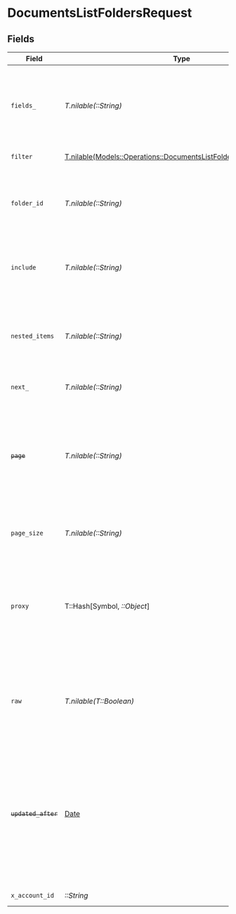 # DocumentsListFoldersRequest


## Fields

| Field                                                                                                                                                                                                                                                                  | Type                                                                                                                                                                                                                                                                   | Required                                                                                                                                                                                                                                                               | Description                                                                                                                                                                                                                                                            | Example                                                                                                                                                                                                                                                                |
| ---------------------------------------------------------------------------------------------------------------------------------------------------------------------------------------------------------------------------------------------------------------------- | ---------------------------------------------------------------------------------------------------------------------------------------------------------------------------------------------------------------------------------------------------------------------- | ---------------------------------------------------------------------------------------------------------------------------------------------------------------------------------------------------------------------------------------------------------------------- | ---------------------------------------------------------------------------------------------------------------------------------------------------------------------------------------------------------------------------------------------------------------------- | ---------------------------------------------------------------------------------------------------------------------------------------------------------------------------------------------------------------------------------------------------------------------- |
| `fields_`                                                                                                                                                                                                                                                              | *T.nilable(::String)*                                                                                                                                                                                                                                                  | :heavy_minus_sign:                                                                                                                                                                                                                                                     | The comma separated list of fields that will be returned in the response (if empty, all fields are returned)                                                                                                                                                           | id,remote_id,name,description,url,size,path,owner_id,remote_owner_id,parent_folder_id,remote_parent_folder_id,drive_id,remote_drive_id,created_at,updated_at,has_content,has_children,is_root,all_parent_folder_ids,remote_all_parent_folder_ids,unified_custom_fields |
| `filter`                                                                                                                                                                                                                                                               | [T.nilable(Models::Operations::DocumentsListFoldersQueryParamFilter)](../../models/operations/documentslistfoldersqueryparamfilter.md)                                                                                                                                 | :heavy_minus_sign:                                                                                                                                                                                                                                                     | Documents Folders Filter                                                                                                                                                                                                                                               |                                                                                                                                                                                                                                                                        |
| `folder_id`                                                                                                                                                                                                                                                            | *T.nilable(::String)*                                                                                                                                                                                                                                                  | :heavy_minus_sign:                                                                                                                                                                                                                                                     | Use to only include Folders within the specified Folder. Required when requesting nested items                                                                                                                                                                         | 1234567890                                                                                                                                                                                                                                                             |
| `include`                                                                                                                                                                                                                                                              | *T.nilable(::String)*                                                                                                                                                                                                                                                  | :heavy_minus_sign:                                                                                                                                                                                                                                                     | The comma separated list of fields that will be included in the response                                                                                                                                                                                               | all_parent_folder_ids                                                                                                                                                                                                                                                  |
| `nested_items`                                                                                                                                                                                                                                                         | *T.nilable(::String)*                                                                                                                                                                                                                                                  | :heavy_minus_sign:                                                                                                                                                                                                                                                     | When "true" and used with filter[folder_id], the response includes Folders and their descendant Folders                                                                                                                                                                | true                                                                                                                                                                                                                                                                   |
| `next_`                                                                                                                                                                                                                                                                | *T.nilable(::String)*                                                                                                                                                                                                                                                  | :heavy_minus_sign:                                                                                                                                                                                                                                                     | The unified cursor                                                                                                                                                                                                                                                     |                                                                                                                                                                                                                                                                        |
| ~~`page`~~                                                                                                                                                                                                                                                             | *T.nilable(::String)*                                                                                                                                                                                                                                                  | :heavy_minus_sign:                                                                                                                                                                                                                                                     | : warning: ** DEPRECATED **: This will be removed in a future release, please migrate away from it as soon as possible.<br/><br/>The page number of the results to fetch                                                                                               |                                                                                                                                                                                                                                                                        |
| `page_size`                                                                                                                                                                                                                                                            | *T.nilable(::String)*                                                                                                                                                                                                                                                  | :heavy_minus_sign:                                                                                                                                                                                                                                                     | The number of results per page (default value is 25)                                                                                                                                                                                                                   |                                                                                                                                                                                                                                                                        |
| `proxy`                                                                                                                                                                                                                                                                | T::Hash[Symbol, *::Object*]                                                                                                                                                                                                                                            | :heavy_minus_sign:                                                                                                                                                                                                                                                     | Query parameters that can be used to pass through parameters to the underlying provider request by surrounding them with 'proxy' key                                                                                                                                   |                                                                                                                                                                                                                                                                        |
| `raw`                                                                                                                                                                                                                                                                  | *T.nilable(T::Boolean)*                                                                                                                                                                                                                                                | :heavy_minus_sign:                                                                                                                                                                                                                                                     | Indicates that the raw request result should be returned in addition to the mapped result (default value is false)                                                                                                                                                     |                                                                                                                                                                                                                                                                        |
| ~~`updated_after`~~                                                                                                                                                                                                                                                    | [Date](https://ruby-doc.org/stdlib-2.6.1/libdoc/date/rdoc/Date.html)                                                                                                                                                                                                   | :heavy_minus_sign:                                                                                                                                                                                                                                                     | : warning: ** DEPRECATED **: This will be removed in a future release, please migrate away from it as soon as possible.<br/><br/>Use a string with a date to only select results updated after that given date                                                         | 2020-01-01T00:00:00.000Z                                                                                                                                                                                                                                               |
| `x_account_id`                                                                                                                                                                                                                                                         | *::String*                                                                                                                                                                                                                                                             | :heavy_check_mark:                                                                                                                                                                                                                                                     | The account identifier                                                                                                                                                                                                                                                 |                                                                                                                                                                                                                                                                        |